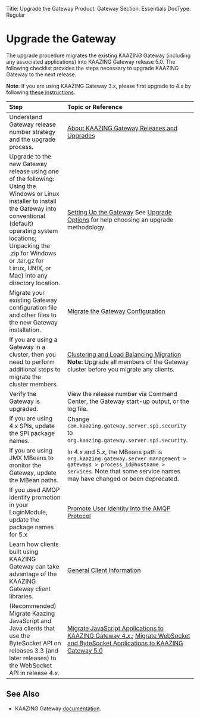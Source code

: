 Title: Upgrade the Gateway
Product: Gateway
Section: Essentials
DocType: Regular

Upgrade the Gateway
============================================

The upgrade procedure migrates the existing KAAZING Gateway (including any associated applications) into KAAZING Gateway release 5.0. The following checklist provides the steps necessary to upgrade KAAZING Gateway to the next release.

**Note**: If you are using KAAZING Gateway 3.x, please first upgrade to 4.x by following [these instructions](http://developer.kaazing.com/documentation/gateway/4.0/upgrade/o_upgrade.html).

| Step                                                                                                                                                                                                                                                                               | Topic or Reference                                                                                                                                                                                                  |
|:-----------------------------------------------------------------------------------------------------------------------------------------------------------------------------------------------------------------------------------------------------------------------------------|:--------------------------------------------------------------------------------------------------------------------------------------------------------------------------------------------------------------------|
| Understand Gateway release number strategy and the upgrade process.                                                                                                                                                                                                                | [About KAAZING Gateway Releases and Upgrades](c_upgrade_gw.md)                                                                                                                                                      |
| Upgrade to the new Gateway release using one of the following: Using the Windows or Linux installer to install the Gateway into conventional (default) operating system locations; Unpacking the .zip for Windows or .tar.gz for Linux, UNIX, or Mac) into any directory location. | [Setting Up the Gateway](../about/setup-guide.md) See [Upgrade Options](c_upgrade_gw.md#upgrade-options) for help choosing an upgrade methodology.                                                                  |
| Migrate your existing Gateway configuration file and other files to the new Gateway installation.                                                                                                                                                                                  | [Migrate the Gateway Configuration](p_migrate_gwconfig.md)                                                                                                                                                          |
| If you are using a Gateway in a cluster, then you need to perform additional steps to migrate the cluster members.                                                                                                                                                                 | [Clustering and Load Balancing Migration](../high-availability/u_high_availability.md#clustering-and-load-balancing-migration) **Note:** Upgrade all members of the Gateway cluster before you migrate any clients. |
| Verify the Gateway is upgraded.                                                                                                                                                                                                                                                    | View the release number via Command Center, the Gateway start-up output, or the log file.                                                                                                                           |
| If you are using 4.x SPIs, update the SPI package names.                                                                                                                                                                                                                           | Change `com.kaazing.gateway.server.spi.security` to `org.kaazing.gateway.server.spi.security`.                                                                                                                      |
| If you are using JMX MBeans to monitor the Gateway, update the MBean paths.                                                                                                                                                                                                        | In 4.*x* and 5.*x*, the MBeans path is `org.kaazing.gateway.server.management > gateways > process_id@hostname > services`. Note that some service names may have changed or been deprecated.                       |
| If you used AMQP identify promotion in your LoginModule, update the package names for 5.x                                                                                                                                                                                          | [Promote User Identity into the AMQP Protocol](../security/p_auth_user_identity_promotion.md)                                                                                                                       |
| Learn how clients built using KAAZING Gateway can take advantage of the KAAZING Gateway client libraries.                                                                                                                                                                          | [General Client Information](../dev-general/c_general_client_information.md)                                                                                                                                        |
| (Recommended) Migrate Kaazing JavaScript and Java clients that use the ByteSocket API on releases 3.3 (and later releases) to the WebSocket API in release 4.*x*.                                                                                                                  | [Migrate JavaScript Applications to KAAZING Gateway 4.*x*.](../javascript/p_dev_js_migrate.md); [Migrate WebSocket and ByteSocket Applications to KAAZING Gateway 5.0](../java/p_dev_android_migrate.md)            |

See Also
------------------------------

-   KAAZING Gateway [documentation](../index.md).
